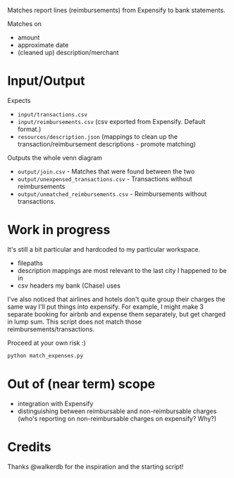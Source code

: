 
Matches report lines (reimbursements) from Expensify to bank statements.

Matches on
* amount
* approximate date
* (cleaned up) description/merchant

# Input/Output
Expects
* `input/transactions.csv`
* `input/reimbursements.csv` (csv exported from Expensify. Default format.)
* `resources/description.json` (mappings to clean up the transaction/reimbursement descriptions - promote matching)

Outputs the whole venn diagram
* `output/join.csv` - Matches that were found between the two
* `output/unexpensed_transactions.csv` - Transactions without reimbursements
* `output/unmatched_reimbursements.csv` - Reimbursements without transactions.

# Work in progress
It's still a bit particular and hardcoded to my particular workspace.
* filepaths
* description mappings are most relevant to the last city I happened to be in
* csv headers my bank (Chase) uses

I've also noticed that airlines and hotels don't quite group their charges the same way I'll put things into expensify. For example, I might make 3 separate booking for airbnb and expense them separately, but get charged in lump sum. This script does not match those reimbursements/transactions.

Proceed at your own risk :)

```bash
python match_expenses.py
```

# Out of (near term) scope
* integration with Expensify
* distinguishing between reimbursable and non-reimbursable charges (who's reporting on non-reimbursable charges on expensify? Why?)

# Credits
Thanks @walkerdb for the inspiration and the starting script!
